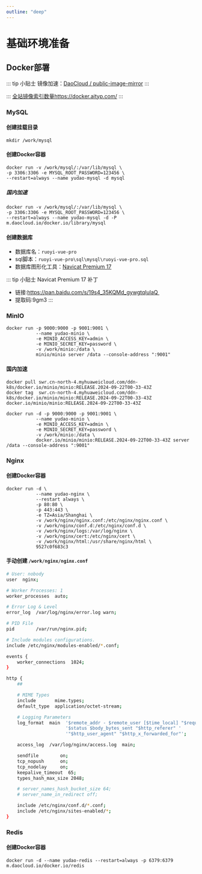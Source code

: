 ```yaml
---
outline: "deep"
---
```


# 基础环境准备

## Docker部署

::: tip 小贴士
镜像加速：[DaoCloud / public-image-mirror](https://github.com/DaoCloud/public-image-mirror)
:::

:::
[全站镜像索引数量https://docker.aityp.com/](https://docker.aityp.com/)
:::

### MySQL

#### 创建挂载目录

```
mkdir /work/mysql
```

#### 创建Docker容器

```
docker run -v /work/mysql/:/var/lib/mysql \
-p 3306:3306 -e MYSQL_ROOT_PASSWORD=123456 \
--restart=always --name yudao-mysql -d mysql
```

##### 国内加速
```
docker run -v /work/mysql/:/var/lib/mysql \
-p 3306:3306 -e MYSQL_ROOT_PASSWORD=123456 \
--restart=always --name yudao-mysql -d -P m.daocloud.io/docker.io/library/mysql 
```

#### 创建数据库

* 数据库名：`ruoyi-vue-pro`
* sql脚本：`ruoyi-vue-pro\sql\mysql\ruoyi-vue-pro.sql`
* 数据库图形化工具：[Navicat Premium 17](https://navicat.com.cn/download/direct-download?product=navicat17_premium_cs_x64.exe&location=1)

::: tip 小贴士
Navicat Premium 17 补丁
* 链接:https://pan.baidu.com/s/19s4_35KQMd_gywgtqIulaQ 
* 提取码:9gm3
:::

### MinIO
```
docker run -p 9000:9000 -p 9001:9001 \
           --name yudao-minio \
           -e MINIO_ACCESS_KEY=admin \
           -e MINIO_SECRET_KEY=password \
           -v /work/minio:/data \
           minio/minio server /data --console-address ":9001"
```

#### 国内加速
```
docker pull swr.cn-north-4.myhuaweicloud.com/ddn-k8s/docker.io/minio/minio:RELEASE.2024-09-22T00-33-43Z
docker tag  swr.cn-north-4.myhuaweicloud.com/ddn-k8s/docker.io/minio/minio:RELEASE.2024-09-22T00-33-43Z  docker.io/minio/minio:RELEASE.2024-09-22T00-33-43Z

docker run -d -p 9000:9000 -p 9001:9001 \
           --name yudao-minio \
           -e MINIO_ACCESS_KEY=admin \
           -e MINIO_SECRET_KEY=password \
           -v /work/minio:/data \
           docker.io/minio/minio:RELEASE.2024-09-22T00-33-43Z server /data --console-address ":9001"
```

### Nginx

#### 创建Docker容器
```
docker run -d \
           --name yudao-nginx \
           --restart always \
           -p 80:80 \
           -p 443:443 \
           -e TZ=Asia/Shanghai \
           -v /work/nginx/nginx.conf:/etc/nginx/nginx.conf \
           -v /work/nginx/conf.d:/etc/nginx/conf.d \
           -v /work/nginx/logs:/var/log/nginx \
           -v /work/nginx/cert:/etc/nginx/cert \
           -v /work/nginx/html:/usr/share/nginx/html \
           9527c0f683c3
```

#### 手动创建 `/work/nginx/nginx.conf`

``` sh
# User: nobody
user  nginx;

# Worker Processes: 1
worker_processes  auto;

# Error Log & Level
error_log  /var/log/nginx/error.log warn;

# PID File
pid        /var/run/nginx.pid;

# Include modules configurations.
include /etc/nginx/modules-enabled/*.conf;

events {
    worker_connections  1024;
}

http {
    ##

    # MIME Types
    include       mime.types;
    default_type  application/octet-stream;

    # Logging Parameters
    log_format  main  '$remote_addr - $remote_user [$time_local] "$request" '
                      '$status $body_bytes_sent "$http_referer" '
                      '"$http_user_agent" "$http_x_forwarded_for"';

    access_log  /var/log/nginx/access.log  main;

    sendfile        on;
    tcp_nopush      on;
    tcp_nodelay     on;
    keepalive_timeout  65;
    types_hash_max_size 2048;

    # server_names_hash_bucket_size 64;
    # server_name_in_redirect off;

    include /etc/nginx/conf.d/*.conf;
    include /etc/nginx/sites-enabled/*;
}
```

### Redis

#### 创建Docker容器
```
docker run -d --name yudao-redis --restart=always -p 6379:6379 m.daocloud.io/docker.io/redis

```